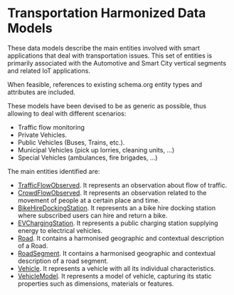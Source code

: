 # Transportation Harmonized Data Models

These data models describe the main entities involved with smart applications
that deal with transportation issues. This set of entities is primarily
associated with the Automotive and Smart City vertical segments and related IoT
applications.

When feasible, references to existing schema.org entity types and attributes are
included.

These models have been devised to be as generic as possible, thus allowing to
deal with different scenarios:

-   Traffic flow monitoring
-   Private Vehicles.
-   Public Vehicles (Buses, Trains, etc.).
-   Municipal Vehicles (pick up lorries, cleaning units, ...)
-   Special Vehicles (ambulances, fire brigades, ...)

The main entities identified are:

-   [TrafficFlowObserved](../TrafficFlowObserved/doc/spec.md). It represents an
    observation about flow of traffic.
-   [CrowdFlowObserved](../CrowdFlowObserved/doc/spec.md). It represents an
    observation related to the movement of people at a certain place and time.
-   [BikeHireDockingStation](../Bike/BikeHireDockingStation/doc/spec.md). It
    represents an a bike hire docking station where subscribed users can hire
    and return a bike.
-   [EVChargingStation](../EVChargingStation/doc/spec.md). It represents a
    public charging station supplying energy to electrical vehicles.
-   [Road](../Road/doc/spec.md). It contains a harmonised geographic and
    contextual description of a Road.
-   [RoadSegment](../RoadSegment/doc/spec.md). It contains a harmonised
    geographic and contextual description of a road segment.
-   [Vehicle](../Vehicle/Vehicle/doc/spec.md). It represents a vehicle with all
    its individual characteristics.
-   [VehicleModel](../Vehicle/VehicleModel/doc/spec.md). It represents a model
    of vehicle, capturing its static properties such as dimensions, materials or
    features.

